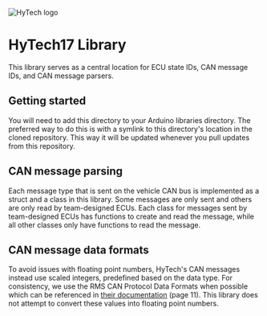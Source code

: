 ![HyTech logo](https://hytechracing.gatech.edu/images/hytech_logo_small.png)

# HyTech17 Library
This library serves as a central location for ECU state IDs, CAN message IDs, and CAN message parsers.
## Getting started
You will need to add this directory to your Arduino libraries directory. The preferred way to do this is with a symlink to this directory's location in the cloned repository. This way it will be updated whenever you pull updates from this repository.
## CAN message parsing
Each message type that is sent on the vehicle CAN bus is implemented as a struct and a class in this library. Some messages are only sent and others are only read by team-designed ECUs. Each class for messages sent by team-designed ECUs has functions to create and read the message, while all other classes only have functions to read the message.
## CAN message data formats
To avoid issues with floating point numbers, HyTech's CAN messages instead use scaled integers, predefined based on the data type. For consistency, we use the RMS CAN Protocol Data Formats when possible which can be referenced in [their documentation](https://app.box.com/s/vf9259qlaadhzxqiqrt5cco8xpsn84hk/1/2822171827/27334613044/1) (page 11). This library does not attempt to convert these values into floating point numbers.
